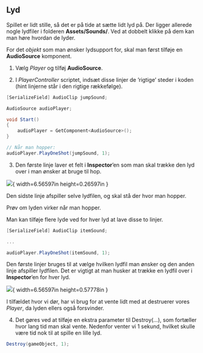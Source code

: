 ## Lyd

Spillet er lidt stille, så det er på tide at sætte lidt lyd på. Der
ligger allerede nogle lydfiler i folderen **Assets/Sounds/**. Ved at
dobbelt klikke på dem kan man høre hvordan de lyder.

For det *objekt* som man ønsker lydsupport for, skal man først tilføje
en **AudioSource** komponent.

1.  Vælg *Player* og tilføj **AudioSource**.

2.  I *PlayerController* scriptet, indsæt disse linjer de ’rigtige’
    steder i koden (hint linjerne står i den rigtige rækkefølge).

```csharp
[SerializeField] AudioClip jumpSound;

AudioSource audioPlayer;

void Start()
{
    audioPlayer = GetComponent<AudioSource>();
}

// Når man hopper:
audioPlayer.PlayOneShot(jumpSound, 1);
```

3.  Den første linje laver et felt i **Inspector**’en som man skal
    trække den lyd over i man ønsker at bruge til hop.

![](media/image28.png){ width=6.56597in height=0.26597in }

Den sidste linje afspiller selve lydfilen, og skal stå der hvor man
hopper.

Prøv om lyden virker når man hopper.

Man kan tilføje flere lyde ved for hver lyd at lave disse to linjer.

```csharp
[SerializeField] AudioClip itemSound;

...

audioPlayer.PlayOneShot(itemSound, 1);
```

Den første linjer bruges til at vælge hvilken lydfil man ønsker og den
anden linje afspiller lydfilen. Det er vigtigt at man husker at trække
en lydfil over i **Inspector**’en for hver lyd.

![](media/image29.png){ width=6.56597in height=0.57778in }

I tilfældet hvor vi dør, har vi brug for at vente lidt med at destruerer
vores *Player*, da lyden ellers også forsvinder.

4.  Det gøres ved at tilføje en ekstra parameter til Destroy(…), som
    fortæller hvor lang tid man skal vente. Nedenfor venter vi 1 sekund,
    hvilket skulle være tid nok til at spille en lille lyd.

```csharp
Destroy(gameObject, 1);
```
